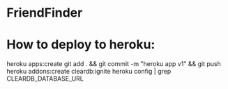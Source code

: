 # FriendFinder

# How to deploy to heroku:
heroku apps:create
git add . && git commit -m "heroku app v1" && git push
heroku addons:create cleardb:ignite
heroku config | grep CLEARDB_DATABASE_URL


